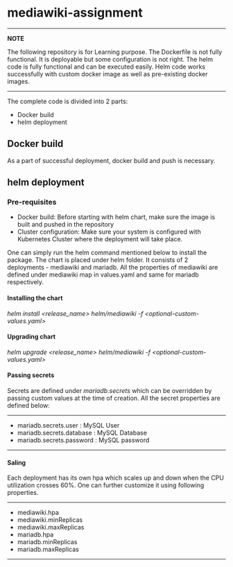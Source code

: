 # mediawiki-assignment
---
**NOTE**

The following repository is for Learning purpose.
The Dockerfile is not fully functional. It is deployable but some configuration is not right.
The helm code is fully functional and can be executed easily.
Helm code works successfully with custom docker image as well as pre-existing docker images.

---

The complete code is divided into 2 parts:
- Docker build
- helm deployment

## Docker build
As a part of successful deployment, docker build and push is necessary.

## helm deployment

### Pre-requisites
- Docker build: Before starting with helm chart, make sure the image is built and pushed in the repository
- Cluster configuration: Make sure your system is configured with Kubernetes Cluster where the deployment will take place.

One can simply run the helm command mentioned below to install the package. The chart is placed under helm folder. It consists of 2 deployments - mediawiki and mariadb.
All the properties of mediawiki are defined under mediawiki map in values.yaml and same for mariadb respectively.

#### Installing the chart
  _helm install <release_name> helm/mediawiki -f <optional-custom-values.yaml>_
  
#### Upgrading chart
  _helm upgrade <release_name> helm/mediawiki -f <optional-custom-values.yaml>_
  
#### Passing secrets
  Secrets are defined under _mariadb.secrets_ which can be overridden by passing custom values at the time of creation. All the secret properties are defined below:
  
  ---
  - mariadb.secrets.user     : MySQL User
  - mariadb.secrets.database : MySQL Database
  - mariadb.secrets.password : MySQL password
  
  ---

#### Saling 
  Each deployment has its own hpa which scales up and down when the CPU utilization crosses 60%. One can further customize it using following properties.

  ---
  - mediawiki.hpa
  - mediawiki.minReplicas
  - mediawiki.maxReplicas
  - mariadb.hpa
  - mariadb.minReplicas
  - mariadb.maxReplicas

  ---

